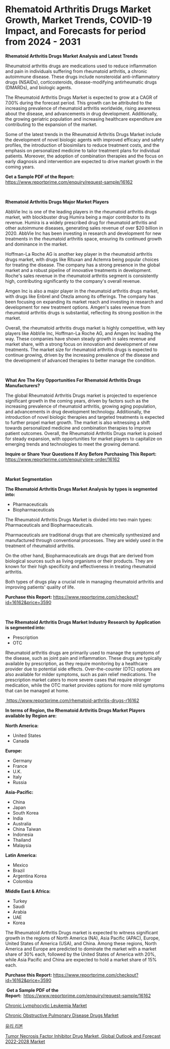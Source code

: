 <p><h1>Rhematoid Arthritis Drugs Market Growth, Market Trends, COVID-19 Impact, and Forecasts for period from 2024 - 2031</h1></p><p><strong>Rhematoid Arthritis Drugs Market Analysis and Latest Trends</strong></p>
<p><p>Rheumatoid arthritis drugs are medications used to reduce inflammation and pain in individuals suffering from rheumatoid arthritis, a chronic autoimmune disease. These drugs include nonsteroidal anti-inflammatory drugs (NSAIDs), corticosteroids, disease-modifying antirheumatic drugs (DMARDs), and biologic agents.</p><p>The Rheumatoid Arthritis Drugs Market is expected to grow at a CAGR of 7.00% during the forecast period. This growth can be attributed to the increasing prevalence of rheumatoid arthritis worldwide, rising awareness about the disease, and advancements in drug development. Additionally, the growing geriatric population and increasing healthcare expenditure are contributing to the expansion of the market.</p><p>Some of the latest trends in the Rheumatoid Arthritis Drugs Market include the development of novel biologic agents with improved efficacy and safety profiles, the introduction of biosimilars to reduce treatment costs, and the emphasis on personalized medicine to tailor treatment plans for individual patients. Moreover, the adoption of combination therapies and the focus on early diagnosis and intervention are expected to drive market growth in the coming years.</p></p>
<p><strong>Get a Sample PDF of the Report:&nbsp;</strong> <a href="https://www.reportprime.com/enquiry/request-sample/16162">https://www.reportprime.com/enquiry/request-sample/16162</a></p>
<p>&nbsp;</p>
<p><strong>Rhematoid Arthritis Drugs Major Market Players</strong></p>
<p><p>AbbVie Inc is one of the leading players in the rheumatoid arthritis drugs market, with blockbuster drug Humira being a major contributor to its revenue. Humira is a widely prescribed drug for rheumatoid arthritis and other autoimmune diseases, generating sales revenue of over $20 billion in 2020. AbbVie Inc has been investing in research and development for new treatments in the rheumatoid arthritis space, ensuring its continued growth and dominance in the market.</p><p>Hoffman-La Roche AG is another key player in the rheumatoid arthritis drugs market, with drugs like Rituxan and Actemra being popular choices for treating the disease. The company has a strong presence in the global market and a robust pipeline of innovative treatments in development. Roche's sales revenue in the rheumatoid arthritis segment is consistently high, contributing significantly to the company's overall revenue.</p><p>Amgen Inc is also a major player in the rheumatoid arthritis drugs market, with drugs like Enbrel and Otezla among its offerings. The company has been focusing on expanding its market reach and investing in research and development for new treatment options. Amgen's sales revenue from rheumatoid arthritis drugs is substantial, reflecting its strong position in the market.</p><p>Overall, the rheumatoid arthritis drugs market is highly competitive, with key players like AbbVie Inc, Hoffman-La Roche AG, and Amgen Inc leading the way. These companies have shown steady growth in sales revenue and market share, with a strong focus on innovation and development of new treatments. The market size for rheumatoid arthritis drugs is expected to continue growing, driven by the increasing prevalence of the disease and the development of advanced therapies to better manage the condition.</p></p>
<p>&nbsp;</p>
<p><strong>What Are The Key Opportunities For Rhematoid Arthritis Drugs Manufacturers?</strong></p>
<p><p>The global Rheumatoid Arthritis Drugs market is projected to experience significant growth in the coming years, driven by factors such as the increasing prevalence of rheumatoid arthritis, growing aging population, and advancements in drug development technology. Additionally, the introduction of novel biologic therapies and targeted treatments is expected to further propel market growth. The market is also witnessing a shift towards personalized medicine and combination therapies to improve patient outcomes. Overall, the Rheumatoid Arthritis Drugs market is poised for steady expansion, with opportunities for market players to capitalize on emerging trends and technologies to meet the growing demand.</p></p>
<p><strong>Inquire or Share Your Questions If Any Before Purchasing This Report:</strong> <a href="https://www.reportprime.com/enquiry/pre-order/16162">https://www.reportprime.com/enquiry/pre-order/16162</a></p>
<p>&nbsp;</p>
<p><strong>Market Segmentation</strong></p>
<p><strong>The Rhematoid Arthritis Drugs Market Analysis by types is segmented into:</strong></p>
<p><ul><li>Pharmaceuticals</li><li>Biopharmaceuticals</li></ul></p>
<p><p>The Rheumatoid Arthritis Drugs Market is divided into two main types: Pharmaceuticals and Biopharmaceuticals. </p><p>Pharmaceuticals are traditional drugs that are chemically synthesized and manufactured through conventional processes. They are widely used in the treatment of rheumatoid arthritis.</p><p>On the other hand, Biopharmaceuticals are drugs that are derived from biological sources such as living organisms or their products. They are known for their high specificity and effectiveness in treating rheumatoid arthritis.</p><p>Both types of drugs play a crucial role in managing rheumatoid arthritis and improving patients' quality of life.</p></p>
<p><strong>Purchase this Report:&nbsp;</strong><a href="https://www.reportprime.com/checkout?id=16162&price=3590">https://www.reportprime.com/checkout?id=16162&price=3590</a></p>
<p>&nbsp;</p>
<p><strong>The Rhematoid Arthritis Drugs Market Industry Research by Application is segmented into:</strong></p>
<p><ul><li>Prescription</li><li>OTC</li></ul></p>
<p><p>Rheumatoid arthritis drugs are primarily used to manage the symptoms of the disease, such as joint pain and inflammation. These drugs are typically available by prescription, as they require monitoring by a healthcare provider due to potential side effects. Over-the-counter (OTC) options are also available for milder symptoms, such as pain relief medications. The prescription market caters to more severe cases that require stronger medication, while the OTC market provides options for more mild symptoms that can be managed at home.</p></p>
<p><a href="https://www.reportprime.com/rhematoid-arthritis-drugs-r16162">&nbsp;https://www.reportprime.com/rhematoid-arthritis-drugs-r16162</a></p>
<p><strong>In terms of Region, the Rhematoid Arthritis Drugs Market Players available by Region are:</strong></p>
<p>
    <p> <strong> North America: </strong>
        <ul>
            <li>United States</li>
            <li>Canada</li>
        </ul>
        </p> 
    <p> <strong> Europe: </strong>
        <ul>
            <li>Germany</li>
            <li>France</li>
            <li>U.K.</li>
            <li>Italy</li>
            <li>Russia</li>
        </ul>
        </p> 
    <p> <strong> Asia-Pacific: </strong>
        <ul>
            <li>China</li>
            <li>Japan</li>
            <li>South Korea</li>
            <li>India</li>
            <li>Australia</li>
            <li>China Taiwan</li>
            <li>Indonesia</li>
            <li>Thailand</li>
            <li>Malaysia</li>
        </ul>
        </p> 
    <p> <strong> Latin America: </strong>
        <ul>
            <li>Mexico</li>
            <li>Brazil</li>
            <li>Argentina Korea</li>
            <li>Colombia</li>
        </ul>
        </p> 
    <p> <strong> Middle East & Africa: </strong>
        <ul>
            <li>Turkey</li>
            <li>Saudi</li>
            <li>Arabia</li>
            <li>UAE</li>
            <li>Korea</li>
        </ul>
    </p>
    </p>
<p><p>The Rheumatoid Arthritis Drugs market is expected to witness significant growth in the regions of North America (NA), Asia Pacific (APAC), Europe, United States of America (USA), and China. Among these regions, North America and Europe are predicted to dominate the market with a market share of 30% each, followed by the United States of America with 20%, while Asia Pacific and China are expected to hold a market share of 15% each.</p></p>
<p><strong>Purchase this Report: </strong><a href="https://www.reportprime.com/checkout?id=16162&price=3590">https://www.reportprime.com/checkout?id=16162&price=3590</a></p>
<p>&nbsp;<strong>Get a Sample PDF of the Report:&nbsp;&nbsp;</strong><a href="https://www.reportprime.com/enquiry/request-sample/16162">https://www.reportprime.com/enquiry/request-sample/16162</a></p>
<p><strong></strong></p>
<p><p><a href="https://github.com/angelajermaine/Market-Research-Report-List-4/blob/main/chronic-lymphocytic-leukemia-market.md">Chronic Lymphocytic Leukemia Market</a></p><p><a href="https://github.com/hrhzhypq19/Market-Research-Report-List-1/blob/main/chronic-obstructive-pulmonary-disease-drugs-market.md">Chronic Obstructive Pulmonary Disease Drugs Market</a></p><p><a href="https://medium.com/@adsogvwv75/%EC%8B%A0%EC%83%9D-%EC%9C%A0%EB%A6%AC-%EB%A6%AC%EB%B3%B8-%EC%8B%9C%EC%9E%A5-%EA%B8%B0%ED%9A%8C-%ED%88%AC%EC%9E%90%EC%9E%90-%EB%B0%8F-%EC%9D%B4%ED%95%B4-%EA%B4%80%EA%B3%84%EC%9E%90%EB%A5%BC-%EC%9C%84%ED%95%9C-%EC%8B%9C%EC%9E%A5-%EB%B6%84%EC%84%9D-2024%EB%85%84%EB%B6%80%ED%84%B0-2031%EB%85%84%EA%B9%8C%EC%A7%80-%EC%98%88%EC%B8%A1%EB%90%98%EB%8A%94-%EA%B8%B0%EA%B0%84%EC%9D%84-%EB%8C%80%EC%83%81%EC%9C%BC%EB%A1%9C-%ED%95%9C%EB%8B%A4-bf0815f1b2d3">유리 리본</a></p><p><a href="https://issuu.com/reportprime-2/docs/tumor-necrosis-factor-inhibitor-dru_2fba0795999af1">Tumor Necrosis Factor Inhibitor Drug Market, Global Outlook and Forecast 2022-2028 Market</a></p></p>